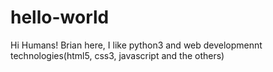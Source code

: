 # hello-world

Hi Humans!
Brian here, I like python3 and web developmennt technologies(html5, css3, javascript and the others) 
